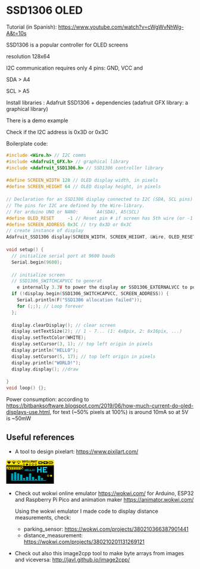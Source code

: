# SSD1306 OLED 

Tutorial (in Spanish): https://www.youtube.com/watch?v=cWgWvNhWg-A&t=10s

SSD1306 is a popular controller for OLED screens

 resolution 128x64

I2C communication requires only 4 pins: GND, VCC and 

SDA > A4

SCL > A5

Install libraries : Adafruit SSD1306 + dependencies (adafruit GFX library: a graphical library)

There is a demo example

Check if the I2C address is 0x3D or 0x3C

Boilerplate code:

```c++
#include <Wire.h> // I2C comms
#include <Adafruit_GFX.h> // graphical library
#include <Adafruit_SSD1306.h> // SSD1306 controller library

#define SCREEN_WIDTH 128 // OLED display width, in pixels
#define SCREEN_HEIGHT 64 // OLED display height, in pixels

// Declaration for an SSD1306 display connected to I2C (SDA, SCL pins)
// The pins for I2C are defined by the Wire-library.
// For arduino UNO or NANO:       A4(SDA), A5(SCL)
#define OLED_RESET     -1 // Reset pin # if screen has 5th wire (or -1 otherwise)
#define SCREEN_ADDRESS 0x3C // try 0x3D or 0x3C
// create instance of display
Adafruit_SSD1306 display(SCREEN_WIDTH, SCREEN_HEIGHT, &Wire, OLED_RESET); // &Wire is pointer to I2C comms

void setup() {
  // initialize serial port at 9600 bauds
  Serial.begin(9600);

  // initialize screen
  // SSD1306_SWITCHCAPVCC to generat
    e internally 3.3V to power the display or SSD1306_EXTERNALVCC to power it externally
  if (!display.begin(SSD1306_SWITCHCAPVCC, SCREEN_ADDRESS)) {
    Serial.println(F("SSD1306 allocation failed"));
    for (;;); // Loop forever
  };

  display.clearDisplay(); // clear screen
  display.setTextSize(2); // 1 - 7... (1: 4x8pix, 2: 8x16pix, ...) 
  display.setTextColor(WHITE);
  display.setCursor(3, 1); // top left origin in pixels
  display.println("HELLO");
  display.setCursor(5, 17); // top left origin in pixels
  display.println("WORLD!");
  display.display(); //draw

}
void loop() {};

```

Power consumption: according to https://bitbanksoftware.blogspot.com/2019/06/how-much-current-do-oled-displays-use.html,  for text (~50% pixels at 100%) is around 10mA so at 5V is ~50mW 

## Useful references

* A tool to design pixelart: https://www.pixilart.com/

![](./assets/pixelart.png)

* Check out wokwi online emulator https://wokwi.com/ for Arduino, ESP32 and Raspberry Pi Pico and animation maker https://animator.wokwi.com/

  Using the wokwi emulator I made code to display distance measurements, check:

  * parking_sensor: https://wokwi.com/projects/380210366387901441
  * distance_measurement: https://wokwi.com/projects/380210201131269121


* Check out also this image2cpp tool to make byte arrays from images and viceversa: http://javl.github.io/image2cpp/

